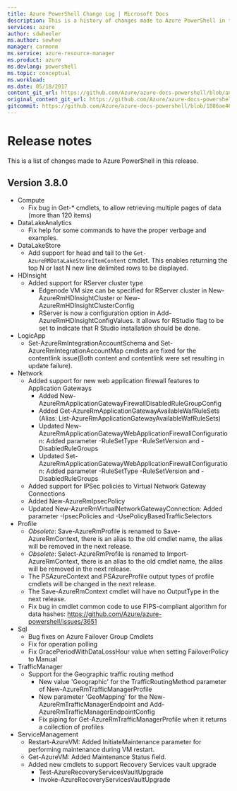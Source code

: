 ```yaml
---
title: Azure PowerShell Change Log | Microsoft Docs
description: This is a history of changes made to Azure PowerShell in the latest release.
services: azure
author: sdwheeler
ms.author: sewhee
manager: carmonm
ms.service: azure-resource-manager
ms.product: azure
ms.devlang: powershell
ms.topic: conceptual
ms.workload:
ms.date: 05/18/2017
content_git_url: https://github.com/Azure/azure-docs-powershell/blob/anne052617/azureps-cmdlets-docs/ResourceManager/docs-conceptual/3.8.0/release-notes-azureps.md
original_content_git_url: https://github.com/Azure/azure-docs-powershell/blob/anne052617/azureps-cmdlets-docs/ResourceManager/docs-conceptual/3.8.0/release-notes-azureps.md
gitcommit: https://github.com/Azure/azure-docs-powershell/blob/1886ae4675a95d2bdeb222cb28c9c5c7645fb848
---
```


# Release notes

This is a list of changes made to Azure PowerShell in this release.

## Version 3.8.0
* Compute
  - Fix bug in Get-* cmdlets, to allow retrieving multiple pages of data (more than 120 items)
* DataLakeAnalytics
  - Fix help for some commands to have the proper verbage and examples.
* DataLakeStore
  - Add support for head and tail to the `Get-AzureRMDataLakeStoreItemContent` cmdlet. This enables returning the top N or last N new line delimited rows to be displayed.
* HDInsight
  - Added support for RServer cluster type
    + Edgenode VM size can be specified for RServer cluster in New-AzureRmHDInsightCluster or New-AzureRmHDInsightClusterConfig
    + RServer is now a configuration option in Add-AzureRmHDInsightConfigValues. It allows for RStudio flag to be set to indicate that R Studio installation should be done.
* LogicApp
  - Set-AzureRmIntegrationAccountSchema and Set-AzureRmIntegrationAccountMap cmdlets are fixed for the contentlink issue(Both content and contentlink were set resulting in update failure).
* Network
  - Added support for new web application firewall features to Application Gateways
    + Added New-AzureRmApplicationGatewayFirewallDisabledRuleGroupConfig
    + Added Get-AzureRmApplicationGatewayAvailableWafRuleSets (Alias: List-AzureRmApplicationGatewayAvailableWafRuleSets)
    + Updated New-AzureRmApplicationGatewayWebApplicationFirewallConfiguration: Added parameter -RuleSetType -RuleSetVersion and -DisabledRuleGroups
    + Updated Set-AzureRmApplicationGatewayWebApplicationFirewallConfiguration: Added parameter -RuleSetType -RuleSetVersion and -DisabledRuleGroups
  - Added support for IPSec policies to Virtual Network Gateway Connections
  - Added New-AzureRmIpsecPolicy
  - Updated New-AzureRmVirtualNetworkGatewayConnection: Added parameter -IpsecPolicies and -UsePolicyBasedTrafficSelectors
* Profile
  - *Obsolete*: Save-AzureRmProfile is renamed to Save-AzureRmContext, there is an alias to the old cmdlet name, the alias will be removed in the next release.
  - *Obsolete*: Select-AzureRmProfile is renamed to Import-AzureRmContext, there is an alias to the old cmdlet name, the alias will be removed in the next release.
  - The PSAzureContext and PSAzureProfile output types of profile cmdlets will be changed in the next release.
  - The Save-AzureRmContext cmdlet will have no OutputType in the next release.
  - Fix bug in cmdlet common code to use FIPS-compliant algorithm for data hashes: https://github.com/Azure/azure-powershell/issues/3651
* Sql
  - Bug fixes on Azure Failover Group Cmdlets
  - Fix for operation polling
  - Fix GracePeriodWithDataLossHour value when setting FailoverPolicy to Manual
* TrafficManager
  - Support for the Geographic traffic routing method
    + New value 'Geographic' for the TrafficRoutingMethod parameter of New-AzureRmTrafficManagerProfile
    + New parameter 'GeoMapping' for the New-AzureRmTrafficManagerEndpoint and Add-AzureRmTrafficManagerEndpointConfig
    + Fix piping for Get-AzureRmTrafficManagerProfile when it returns a collection of profiles
* ServiceManagement
  - Restart-AzureVM: Added InitiateMaintenance parameter for performing maintenance during VM restart.
  - Get-AzureVM: Added Maintenance Status field.
  - Added new cmdlets to support Recovery Services vault upgrade
    + Test-AzureRecoveryServicesVaultUpgrade
    + Invoke-AzureRecoveryServicesVaultUpgrade
